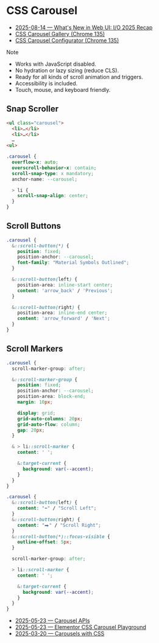 # CSS Carousel

- [2025-08-14 — What's New in Web UI: I/O 2025 Recap](https://developer.chrome.com/blog/new-in-web-ui-io-2025-recap#carousels)
- [CSS Carousel Gallery (Chrome 135)](https://chrome.dev/carousel/)
- [CSS Carousel Configurator (Chrome 135)](https://chrome.dev/carousel-configurator/)

> [!NOTE]
> - Works with JavaScript disabled.
> - No hydration or lazy sizing (reduce CLS).
> - Ready for all kinds of scroll animation and triggers.
> - Accessibility is included.
> - Touch, mouse, and keyboard friendly.

## Snap Scroller

```html
<ul class="carousel">
  <li>…</li>
  <li>…</li>
  …
<ul>
```

```css
.carousel {
  overflow-x: auto;
  overscroll-behavior-x: contain;
  scroll-snap-type: x mandatory;
  anchor-name: --carousel;

  > li {
    scroll-snap-align: center;
  }
}
```

## Scroll Buttons

```css
.carousel {
  &::scroll-button(*) {
    position: fixed;
    position-anchor: --carousel;
    font-family: "Material Symbols Outlined";
  }

  &::scroll-button(left) {
    position-area: inline-start center;
    content: 'arrow_back' / 'Previous';
  }

  &::scroll-button(right) {
    position-area: inline-end center;
    content: 'arrow_forward' / 'Next';
  }
}
```

## Scroll Markers

```css
.carousel {
  scroll-marker-group: after;

  &::scroll-marker-group {
    position: fixed;
    position-anchor: --carousel;
    position-area: block-end;
    margin: 10px;

    display: grid;
    grid-auto-columns: 20px;
    grid-auto-flow: column;
    gap: 20px;
  }

  & > li::scroll-marker {
    content: ' ';

    &:target-current {
      background: var(--accent);
    }
  }
}
```

```css
.carousel {
  &::scroll-button(left) {
    content: "⬅" / "Scroll Left";
  }
  &::scroll-button(right) {
    content: "⮕" / "Scroll Right";
  }
  &::scroll-button(*)::focus-visible {
    outline-offset: 5px;
  }

  scroll-marker-group: after;

  > li::scroll-marker {
    content: ' ';

    &:target-current {
      background: var(--accent);
    }
  }
}
```

- [2025-05-23 — Carousel APIs](https://youtu.be/VTCIStB6y8s?t=1332)
- [2025-05-23 — Elementor CSS Carousel Playground](https://playground.elementor.com/demo/css-carousels/)
- [2025-03-20 — Carousels with CSS](https://developer.chrome.com/blog/carousels-with-css)
